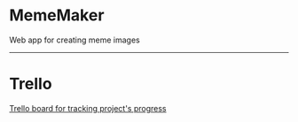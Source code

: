 # MemeMaker
Web app for creating meme images

---
# Trello
[Trello board for tracking project's progress](https://trello.com/b/MxKDN3Rh/memecreator)
